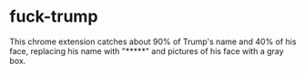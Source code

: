 # fuck-trump

This chrome extension catches about 90% of Trump's name and 40% of his face, replacing his name with "*****" and pictures of his face with a gray box.

